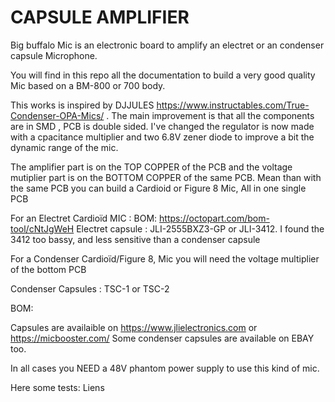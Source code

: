 # CAPSULE AMPLIFIER
Big buffalo Mic is an electronic board to amplify an electret or an condenser capsule Microphone. 

You will find in this repo all the documentation to build a very good quality Mic based on a BM-800 or 700 body.

This works is inspired by DJJULES https://www.instructables.com/True-Condenser-OPA-Mics/ . The main improvement is that all the components are in SMD , PCB is double sided. I've changed the regulator is now made with a cpacitance multiplier and two 6.8V zener diode to improve a bit the dynamic range of the mic.

The amplifier part is on the TOP COPPER of the PCB and the voltage mutiplier part is on the BOTTOM COPPER of the same PCB.
Mean than with the same PCB you can build a Cardioid or Figure 8 Mic, All in one single PCB

For an Electret Cardioïd MIC : BOM: https://octopart.com/bom-tool/cNtJgWeH
Electret capsule : JLI-2555BXZ3-GP or JLI-3412. I found the 3412 too bassy, and less sensitive than a condenser capsule

For a Condenser Cardioïd/Figure 8, Mic you will need the voltage multiplier of the bottom PCB

Condenser Capsules : TSC-1 or TSC-2

BOM:

Capsules are availaible on https://www.jlielectronics.com or https://micbooster.com/
Some condenser capsules are available on EBAY too.

In all cases you NEED a 48V phantom power supply to use this kind of mic.

Here some tests: Liens







